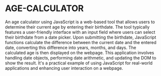 # AGE-CALCULATOR
An age calculator using JavaScript is a web-based tool that allows users to determine their current age by entering their birthdate. The tool typically features a user-friendly interface with an input field where users can select their birthdate from a date picker. Upon submitting the birthdate, JavaScript functions calculate the difference between the current date and the entered date, converting this difference into years, months, and days. The calculated age is then displayed on the webpage. This application involves handling date objects, performing date arithmetic, and updating the DOM to show the result. It's a practical example of using JavaScript for real-world applications and enhancing user interaction on a webpage.
